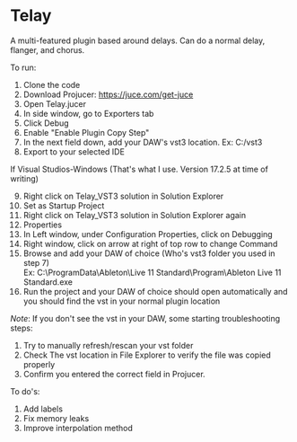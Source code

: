 # Telay
A multi-featured plugin based around delays. Can do a normal delay, flanger, and chorus.

To run: 
1. Clone the code
2. Download Projucer: https://juce.com/get-juce
3. Open Telay.jucer
4. In side window, go to Exporters tab
5. Click Debug
6. Enable "Enable Plugin Copy Step"
7. In the next field down, add your DAW's vst3 location. Ex: C:/vst3
8. Export to your selected IDE

If Visual Studios-Windows (That's what I use. Version 17.2.5 at time of writing)

9. Right click on Telay_VST3 solution in Solution Explorer
10. Set as Startup Project
11. Right click on Telay_VST3 solution in Solution Explorer again
12. Properties
13. In Left window, under Configuration Properties, click on Debugging
14. Right window, click on arrow at right of top row to change Command
15. Browse and add your DAW of choice (Who's vst3 folder you used in step 7)</br>
    Ex: C:\ProgramData\Ableton\Live 11 Standard\Program\Ableton Live 11 Standard.exe
16. Run the project and your DAW of choice should open automatically and you should find the vst in your normal plugin location

*Note*: If you don't see the vst in your DAW, some starting troubleshooting steps: 
1. Try to manually refresh/rescan your vst folder
2. Check The vst location in File Explorer to verify the file was copied properly
3. Confirm you entered the correct field in Projucer. 


To do's:
1. Add labels
2. Fix memory leaks
3. Improve interpolation method
